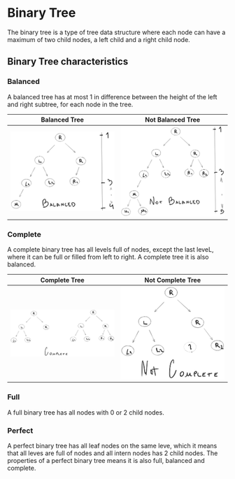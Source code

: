 # Binary Tree

The binary tree is a type of tree data structure where each node can have a maximum of two child nodes, a left child and a right child node.

## Binary Tree characteristics

### Balanced

A balanced tree has at most 1 in difference between the height of the left and right subtree, for each node in the tree.

Balanced Tree                     |Not Balanced Tree
:--------------------------------:|:--------------------------------:
![Balanced Tree](./balanced.png)  |![Not Balanced Tree](./not-balanced.png)

### Complete

A complete binary tree has all levels full of nodes, except the last leveL, where it can be full or filled from left to right. A complete tree it is also balanced.

Complete Tree                     |Not Complete Tree
:--------------------------------:|:--------------------------------:
![Complete Tree](./complete.png)  |![Not Complete Tree](./not-complete.png)

### Full

A full binary tree has all nodes with 0 or 2 child nodes.

### Perfect

A perfect binary tree has all leaf nodes on the same leve, which it means that all leves are full of nodes and all intern nodes has 2 child nodes. The properties of a perfect binary tree means it is also full, balanced and complete.